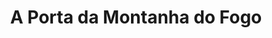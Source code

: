 ---
Numero: 523
title: A Porta da Montanha do Fogo
Autor: C J Cherryh
Co-autor: 
Ano-de-Publicacao: 2001
Titulo-original: Gate of Ivrel
Tradutor: Alexandra Santos Tavares
Co-tradutor: 
Ano-de-edicao: 1976
alias: C-J-Cherryh
Autor2-alias: 
Tradutor1-alias: Alexandra-Santos-Tavares
Tradutor2-alias: 
Titulo-link: 523-A-Porta-da-Montanha-do-Fogo
Capa: António Pedro
pags: 288
Capa-link: Antonio-Pedro
---